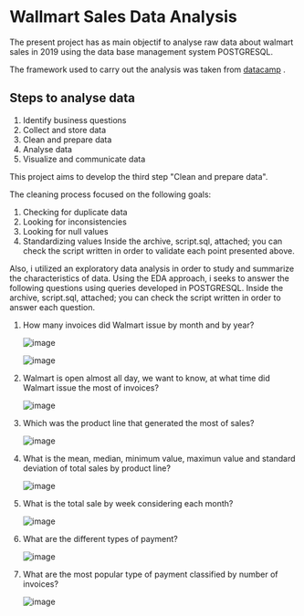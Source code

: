 # Wallmart Sales Data Analysis
The present project has as main objectif to analyse raw data about walmart sales in 2019 using the data base management system POSTGRESQL.

The framework used to carry out the analysis was taken from [datacamp](https://www.datacamp.com/blog/how-to-analyze-data-for-business) .

## Steps to analyse data
1. Identify business questions
2. Collect and store data
3. Clean and prepare data
4. Analyse data
5. Visualize and communicate data

This project aims to develop the third step "Clean and prepare data".

The cleaning process focused on the following goals:
1. Checking for duplicate data
2. Looking for inconsistencies
3. Looking for null values
4. Standardizing values
Inside the archive, script.sql, attached; you can check the script written in order to validate each point presented above. 

Also, i utilized an exploratory data analysis in order to study and summarize the characteristics of data. Using the EDA approach, i seeks to answer the following questions using queries developed in POSTGRESQL.
Inside the archive, script.sql, attached; you can check the script written in order to answer each question.    

1. How many invoices did Walmart issue by month and by year?

   ![image](https://github.com/user-attachments/assets/6a658dfa-7579-462e-8552-c4976c99e70a)
   
   ![image](https://github.com/user-attachments/assets/ebd630f1-b2f8-403c-bc6b-dd9d1ab55ede)
   
2. Walmart is open almost all day, we want to know, at what time did Walmart issue the most of invoices?

   ![image](https://github.com/user-attachments/assets/86e09427-2d26-46f6-9339-aa4b4b31140a)

3. Which was the product line that generated the most of sales?

   ![image](https://github.com/user-attachments/assets/59d3d421-029b-4fb9-ac2f-eb074e34af56)

4. What is the mean, median, minimum value, maximun value and standard deviation of total sales by product line?

   ![image](https://github.com/user-attachments/assets/1cb9967f-9baa-421f-8360-977fe6d5a0c0)

5. What is the total sale by week considering each month?

   ![image](https://github.com/user-attachments/assets/8c3a46cc-3bdb-46ec-8d55-7463f6bd06f2)

6. What are the different types of payment?

   ![image](https://github.com/user-attachments/assets/f4fb387b-4e2b-4b15-a2b1-fac3052d33e3)

7. What are the most popular type of payment classified by number of invoices?

   ![image](https://github.com/user-attachments/assets/357a185c-5b2c-4f35-88f7-67e40e900376)


  
